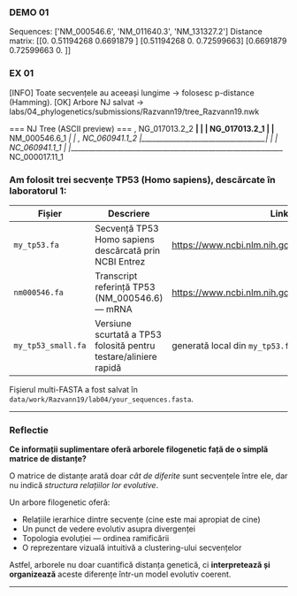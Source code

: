 ### DEMO 01

Sequences: ['NM_000546.6', 'NM_011640.3', 'NM_131327.2']
Distance matrix:
 [[0.         0.51194268 0.6691879 ]
 [0.51194268 0.         0.72599663]
 [0.6691879  0.72599663 0.        ]]


### EX 01

[INFO] Toate secvențele au aceeași lungime -> folosesc p-distance (Hamming).
[OK] Arbore NJ salvat -> labs/04_phylogenetics/submissions/Razvann19/tree_Razvann19.nwk

=== NJ Tree (ASCII preview) ===
                                      , NG_017013.2_2
  ____________________________________|
 |                                    | NG_017013.2_1
 |
 |____________________________________ NM_000546.6_1
_|
 |                                   , NC_060941.1_2
 |___________________________________|
 |                                   | NC_060941.1_1
 |
 |_____________________________________________________________ NC_000017.11_1



### Am folosit trei secvențe TP53 (Homo sapiens), descărcate în laboratorul 1:

| Fișier | Descriere | Link |
|-------|-----------|------|
| `my_tp53.fa` | Secvență TP53 Homo sapiens descărcată prin NCBI Entrez | https://www.ncbi.nlm.nih.gov/nuccore |
| `nm000546.fa` | Transcript referință TP53 (NM_000546.6) — mRNA | https://www.ncbi.nlm.nih.gov/nuccore/NM_000546 |
| `my_tp53_small.fa` | Versiune scurtată a TP53 folosită pentru testare/aliniere rapidă | generată local din `my_tp53.fa` |

Fișierul multi-FASTA a fost salvat în `data/work/Razvann19/lab04/your_sequences.fasta`.

---

###  Reflectie

**Ce informații suplimentare oferă arborele filogenetic față de o simplă matrice de distanțe?**

O matrice de distanțe arată doar *cât de diferite* sunt secvențele între ele, dar nu indică *structura relațiilor lor evolutive*.  

Un arbore filogenetic oferă:

- Relațiile ierarhice dintre secvențe (cine este mai apropiat de cine)
- Un punct de vedere evolutiv asupra divergenței
- Topologia evoluției — ordinea ramificării
- O reprezentare vizuală intuitivă a clustering-ului secvențelor

Astfel, arborele nu doar cuantifică distanța genetică, ci **interpretează și organizează** aceste diferențe într-un model evolutiv coerent.

---


